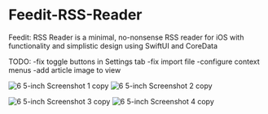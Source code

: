 # Feedit-RSS-Reader 

Feedit: RSS Reader is a minimal, no-nonsense RSS reader for iOS with functionality and simplistic design using SwiftUI and CoreData

TODO:
-fix toggle buttons in Settings tab
-fix import file
-configure context menus
-add article image to view

![6 5-inch Screenshot 1 copy](https://user-images.githubusercontent.com/63733784/95686284-d59bf800-0bca-11eb-957a-1e24b87a85e3.png)
![6 5-inch Screenshot 2 copy](https://user-images.githubusercontent.com/63733784/95686285-d6348e80-0bca-11eb-815b-90f6a5450ef9.png)

![6 5-inch Screenshot 3 copy](https://user-images.githubusercontent.com/63733784/95686286-d6348e80-0bca-11eb-8e51-719f85bf67eb.png)
![6 5-inch Screenshot 4 copy](https://user-images.githubusercontent.com/63733784/95686288-d6cd2500-0bca-11eb-98d8-de6137841a67.png)
